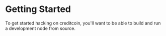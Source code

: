 # Getting Started

To get started hacking on creditcoin, you'll want to be able to build and run a development node from source.
